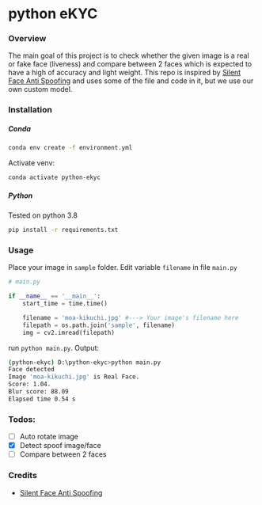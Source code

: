 # python eKYC

### Overview
The main goal of this project is to check whether the given image is a real or fake face (liveness) and compare between 2 faces which is expected to have a high of accuracy and light weight. This repo is inspired by [Silent Face Anti Spoofing](https://github.com/minivision-ai/Silent-Face-Anti-Spoofing) and uses some of the file and code in it, but we use our own custom model. 

### Installation
##### Conda
```bash
conda env create -f environment.yml
```

Activate venv:
```bash
conda activate python-ekyc
```

##### Python
Tested on python 3.8
```bash
pip install -r requirements.txt
```

### Usage

Place your image in `sample` folder. Edit variable `filename` in file `main.py`
```python
# main.py

if __name__ == '__main__':
    start_time = time.time()

    filename = 'moa-kikuchi.jpg' #---> Your image's filename here
    filepath = os.path.join('sample', filename)
    img = cv2.imread(filepath)
```
run `python main.py`. Output:
```bash
(python-ekyc) D:\python-ekyc>python main.py
Face detected
Image 'moa-kikuchi.jpg' is Real Face.
Score: 1.04.
Blur score: 88.09
Elapsed time 0.54 s
```


### Todos:
- [ ] Auto rotate image
- [x] Detect spoof image/face
- [ ] Compare between 2 faces

### Credits
- [Silent Face Anti Spoofing](https://github.com/minivision-ai/Silent-Face-Anti-Spoofing)